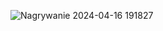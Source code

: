![Nagrywanie 2024-04-16 191827](https://github.com/michal-trb/MarketAnalytics/assets/85738518/5ff3b4d4-896d-49c3-b117-4aabf1e6425e)
